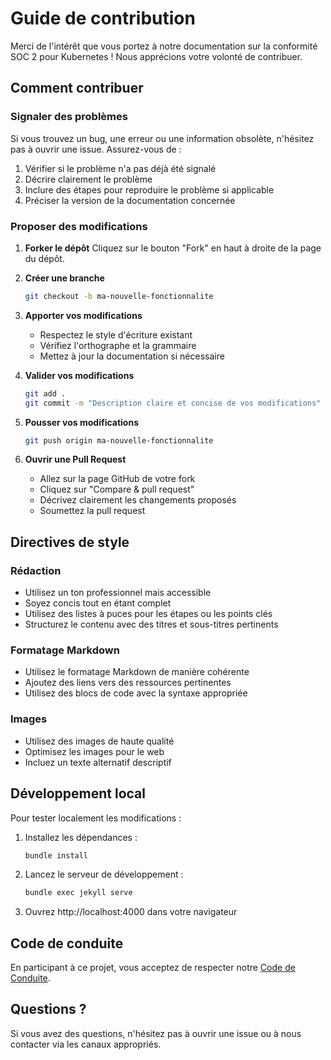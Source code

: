 # Guide de contribution

Merci de l'intérêt que vous portez à notre documentation sur la conformité SOC 2 pour Kubernetes ! Nous apprécions votre volonté de contribuer.

## Comment contribuer

### Signaler des problèmes

Si vous trouvez un bug, une erreur ou une information obsolète, n'hésitez pas à ouvrir une issue. Assurez-vous de :

1. Vérifier si le problème n'a pas déjà été signalé
2. Décrire clairement le problème
3. Inclure des étapes pour reproduire le problème si applicable
4. Préciser la version de la documentation concernée

### Proposer des modifications

1. **Forker le dépôt**
   Cliquez sur le bouton "Fork" en haut à droite de la page du dépôt.

2. **Créer une branche**
   ```bash
   git checkout -b ma-nouvelle-fonctionnalite
   ```

3. **Apporter vos modifications**
   - Respectez le style d'écriture existant
   - Vérifiez l'orthographe et la grammaire
   - Mettez à jour la documentation si nécessaire

4. **Valider vos modifications**
   ```bash
   git add .
   git commit -m "Description claire et concise de vos modifications"
   ```

5. **Pousser vos modifications**
   ```bash
   git push origin ma-nouvelle-fonctionnalite
   ```

6. **Ouvrir une Pull Request**
   - Allez sur la page GitHub de votre fork
   - Cliquez sur "Compare & pull request"
   - Décrivez clairement les changements proposés
   - Soumettez la pull request

## Directives de style

### Rédaction
- Utilisez un ton professionnel mais accessible
- Soyez concis tout en étant complet
- Utilisez des listes à puces pour les étapes ou les points clés
- Structurez le contenu avec des titres et sous-titres pertinents

### Formatage Markdown
- Utilisez le formatage Markdown de manière cohérente
- Ajoutez des liens vers des ressources pertinentes
- Utilisez des blocs de code avec la syntaxe appropriée

### Images
- Utilisez des images de haute qualité
- Optimisez les images pour le web
- Incluez un texte alternatif descriptif

## Développement local

Pour tester localement les modifications :

1. Installez les dépendances :
   ```bash
   bundle install
   ```

2. Lancez le serveur de développement :
   ```bash
   bundle exec jekyll serve
   ```

3. Ouvrez http://localhost:4000 dans votre navigateur

## Code de conduite

En participant à ce projet, vous acceptez de respecter notre [Code de Conduite](CODE_OF_CONDUCT.md).

## Questions ?

Si vous avez des questions, n'hésitez pas à ouvrir une issue ou à nous contacter via les canaux appropriés.
